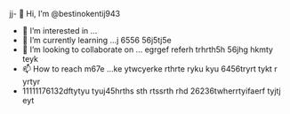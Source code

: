 jj- 👋 Hi, I’m @bestinokentij943
- 👀 I’m interested in ...
- 🌱 I’m currently learning ...j 6556 56j5tj5e
- 💞️ I’m looking to collaborate on ... egrgef referh trhrth5h 56jhg hkmty teyk
- 📫 How to reach m67e ...ke ytwcyerke rthrte ryku kyu 6456tryrt tykt r yrtyr
- 11111176132dftytyu tyuj45hrths  sth rtssrth rhd
26236twherrtyifaerf tyjtj eyt
<!---hmgcmhchmgry ui
bestinokentij943/bestinokentij943 is a ✨ special ✨ repository because its `README.md` (this file) appears on your GitHub profile.
You can click the Preview link to take a look at your changes.
--->
